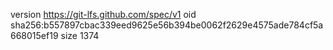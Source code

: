 version https://git-lfs.github.com/spec/v1
oid sha256:b557897cbac339eed9625e56b394be0062f2629e4575ade784cf5a668015ef19
size 1374
